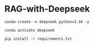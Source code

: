 # RAG-with-Deepseek

```
conda create -n deepseek python=3.10 -y
```

```
conda activate deepseek
```

```
pip install -r requirements.txt
```